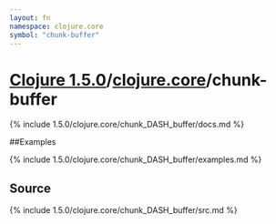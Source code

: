 ```yaml
---
layout: fn
namespace: clojure.core
symbol: "chunk-buffer"
---
```


# [Clojure 1.5.0](../../)/[clojure.core](../)/chunk-buffer

{% include 1.5.0/clojure.core/chunk_DASH_buffer/docs.md %}

##Examples

{% include 1.5.0/clojure.core/chunk_DASH_buffer/examples.md %}
## Source
{% include 1.5.0/clojure.core/chunk_DASH_buffer/src.md %}

